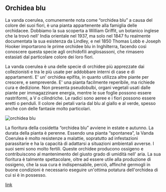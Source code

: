 ## Orchidea blu

La vanda coerulea, comunemente nota come “orchidea blu” a causa del colore dei suoi fiori, è una pianta appartenente alla famiglia delle orchidacee.
Dobbiamo la sua scoperta a William Griffit, un botanico inglese che la trovò nell' India orientale nel 1937, ma solo nel 1847 fu realmente documentata la sua esistenza da Lindley, e nel 1850 Thomas Lobb e Joseph Hooker importarono le prime orchidee blu in Inghilterra, facendo così conoscere questa specie agli orchidofili anglosassoni, che rimasero estasiati dal particolare colore dei loro fiori.

La vanda coerulea è una delle specie di orchidee più apprezzate dai collezionisti e tra le più usate per addobbare interni di case e di appartamenti. E' un' orchidea epifita, in quanto utilizza altre piante per crescere, e sempreverde. E' una pianta facilmente reperibile, ma richiede cura e dedizione. Non presenta pseudobulbi, organi vegetali usati dalle piante per immagazzinare energia, mentre le sue foglie possono essere nastriformi, a V o cilindriche. Le radici sono aeree e i fiori possono essere eretti o penduli. Il colore dei petali varia dal blu al giallo e al verde, spesso anche con delle fantasie molto particolari.

![orchidea blu](https://www.giardinaggio.net/piante-appartamento/orchidee/le-orchidee-blu_NG1.jpg)

La fioritura della cosidetta “orchidea blu” avviene in estate e autunno. La durata della pianta è perenne. Essendo una pianta “spontanea”, la Vanda Coerulea è molto resistenze a malattie, sopratutto ad infestazioni parassitarie e ha la capacità di adattarsi a situazioni ambientali avverse. I suoi semi sono molto fertili. Queste orchidee producono ossigeno e contribuiscono al mantenimento del giusto grado di umidità nell' aria. La sua fioritura è talmente spettacolare, oltre ad essere utile alla produzione di ossigeno, che la sua cura è indispensabile, perciò, affinché germogli in buone condizioni è necessario eseguire un'ottima potatura dell'orchidea di cui si è in possesso.

[link](https://www.youtube.com/watch?v=NURa47-0K6I)
